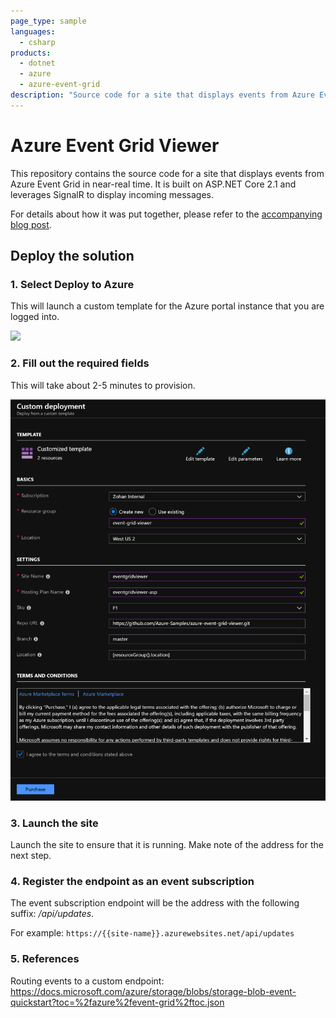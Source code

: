 ```yaml
---
page_type: sample
languages:
  - csharp
products:
  - dotnet
  - azure
  - azure-event-grid
description: "Source code for a site that displays events from Azure Event Grid in near-real time."
---
```


# Azure Event Grid Viewer

This repository contains the source code for a site that displays events from Azure Event Grid in near-real time. It is built on ASP.NET Core 2.1 and leverages SignalR to display incoming messages.

For details about how it was put together, please refer to the [accompanying blog post](https://madeofstrings.com/2018/03/14/azure-event-grid-viewer-with-asp-net-core-and-signalr/).

## Deploy the solution

### 1. Select Deploy to Azure

This will launch a custom template for the Azure portal instance that you are logged into.

<a href="https://portal.azure.com/#create/Microsoft.Template/uri/https%3A%2F%2Fraw.githubusercontent.com%2Fadnkai%2Fazure-event-grid-viewer%2Fmaster%2Fazuredeploy.json" target="_blank"><img src="http://azuredeploy.net/deploybutton.png"/></a>


### 2. Fill out the required fields 

This will take about 2-5 minutes to provision.

![Custom deployment](https://raw.githubusercontent.com/Azure-Samples/azure-event-grid-viewer/master/customdeployment_sm.png)


### 3. Launch the site

Launch the site to ensure that it is running. Make note of the address for the next step.

### 4. Register the endpoint as an event subscription

The event subscription endpoint will be the address with the following suffix: */api/updates*. 

For example: `https://{{site-name}}.azurewebsites.net/api/updates`

### 5. References

Routing events to a custom endpoint: https://docs.microsoft.com/azure/storage/blobs/storage-blob-event-quickstart?toc=%2fazure%2fevent-grid%2ftoc.json



